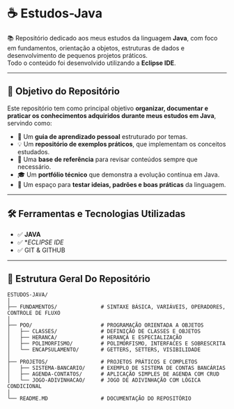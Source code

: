 # ☕ Estudos-Java

📚 Repositório dedicado aos meus estudos da linguagem **Java**, com foco em fundamentos, orientação a objetos, estruturas de dados e desenvolvimento de pequenos projetos práticos.  
Todo o conteúdo foi desenvolvido utilizando a **Eclipse IDE**.

---

## 🎯 Objetivo do Repositório

Este repositório tem como principal objetivo **organizar, documentar e praticar os conhecimentos adquiridos durante meus estudos em Java**, servindo como:

- 📘 Um **guia de aprendizado pessoal** estruturado por temas.
- 💡 Um **repositório de exemplos práticos**, que implementam os conceitos estudados.
- 🧰 Uma **base de referência** para revisar conteúdos sempre que necessário.
- 🎓 Um **portfólio técnico** que demonstra a evolução contínua em Java.
- 🧪 Um espaço para **testar ideias, padrões e boas práticas** da linguagem.

---

## 🛠️ Ferramentas e Tecnologias Utilizadas

- ✅ **JAVA** 
- ✅ **ECLIPSE IDE*
- ✅ GIT & GITHUB 


---

## 📁 Estrutura Geral Do Repositório

```plaintext
ESTUDOS-JAVA/
│
├── FUNDAMENTOS/              # SINTAXE BÁSICA, VARIÁVEIS, OPERADORES, CONTROLE DE FLUXO
│
├── POO/                      # PROGRAMAÇÃO ORIENTADA A OBJETOS
│   ├── CLASSES/              # DEFINIÇÃO DE CLASSES E OBJETOS
│   ├── HERANCA/              # HERANÇA E ESPECIALIZAÇÃO
│   ├── POLIMORFISMO/         # POLIMORFISMO, INTERFACES E SOBRESCRITA
│   └── ENCAPSULAMENTO/       # GETTERS, SETTERS, VISIBILIDADE
│
├── PROJETOS/                 # PROJETOS PRÁTICOS E COMPLETOS
│   ├── SISTEMA-BANCARIO/     # EXEMPLO DE SISTEMA DE CONTAS BANCÁRIAS
│   ├── AGENDA-CONTATOS/      # APLICAÇÃO SIMPLES DE AGENDA COM CRUD
│   └── JOGO-ADIVINHACAO/     # JOGO DE ADIVINHAÇÃO COM LÓGICA CONDICIONAL
│
└── README.MD                 # DOCUMENTAÇÃO DO REPOSITÓRIO

